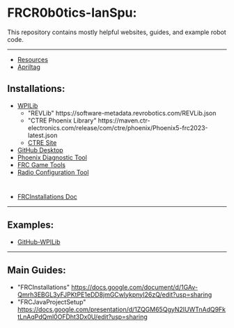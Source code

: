 # FRCR0b0tics-IanSpu:

This repository contains mostly helpful websites, guides, and example robot code.

---

- [Resources](https://www.firstinspires.org/resource-library/frc/technical-resources)
- [Apriltag](https://docs.google.com/document/d/1QVc_n0SwDZ_4ceCXCD3oGk_v6nOnEJ1qrSmOoss-TYA/edit)

## Installations:

- [WPILib](https://github.com/wpilibsuite/allwpilib/releases)
  - "REVLib" htt<span>ps://</span>software-metadata.revrobotics.com/REVLib.json
  - "CTRE Phoenix Library" htt<span>ps://</span>maven.ctr-electronics.com/release/com/ctre/phoenix/Phoenix5-frc2023-latest.json
  - [CTRE Site](https://v5.docs.ctr-electronics.com/en/stable/ch05a_CppJava.html)
- [GitHub Desktop](https://desktop.github.com/)
- [Phoenix Diagnostic Tool](https://github.com/CrossTheRoadElec/Phoenix-Releases/releases)
- [FRC Game Tools](https://www.ni.com/en-us/support/downloads/drivers/download.frc-game-tools.html)
- [Radio Configuration Tool](https://docs.wpilib.org/en/stable/docs/zero-to-robot/step-3/radio-programming.html)
#
- [FRCInstallations Doc](https://docs.google.com/document/d/1GAv-Qmrh3EBGL3yFJPKtPE1eDD8jmGCwlykpnyI26zQ/edit)
---
## Examples:
- [GitHub-WPILib](https://github.com/wpilibsuite/allwpilib/tree/main/wpilibjExamples/src/main/java/edu/wpi/first/wpilibj/examples)
---
## Main Guides:

- "FRCInstallations" https://docs.google.com/document/d/1GAv-Qmrh3EBGL3yFJPKtPE1eDD8jmGCwlykpnyI26zQ/edit?usp=sharing
- "FRCJavaProjectSetup" https://docs.google.com/presentation/d/1ZQGM65QgyN2IUWTnAdQ9FktLnAqPdQml0OFDht3Dx0U/edit?usp=sharing

